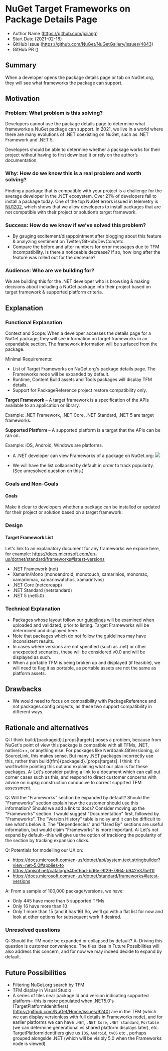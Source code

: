 # NuGet Target Frameworks on Package Details Page

- Author Name (https://github.com/jcjiang)
- Start Date (2021-02-16)
- GitHub Issue (https://github.com/NuGet/NuGetGallery/issues/4843)
- GitHub PR ()

## Summary

When a developer opens the package details page or tab on NuGet.org, they will see what frameworks the package can support. 

## Motivation

### Problem: What problem is this solving? 

Developers cannot use the package details page to determine what frameworks a NuGet package can support. In 2021, we live in a world where there are many evolutions of .NET coexisting on NuGet, such as .NET Framework and .NET 5.

Developers should be able to determine whether a package works for their project without having to first download it or rely on the author’s documentation. 

### Why: How do we know this is a real problem and worth solving? 

Finding a package that is compatible with your project is a challenge for the average developer in the .NET ecosystem. Over 21% of developers fail to install a package today. One of the top NuGet errors issued in telemetry is [NU1202](https://docs.microsoft.com/en-us/nuget/reference/errors-and-warnings/nu1202), which shows that we allow developers to install packages that are not compatible with their project or solution’s target framework. 

### Success: How do we know if we’ve solved this problem? 

- By gauging excitement/disappointment after blogging about this feature & analyzing sentiment on Twitter/GitHub/DevCom/etc.
- Compare the before and after numbers for error messages due to TFM incompatibility. Is there a noticeable decrease? If so, how long after the feature was rolled out for the decrease?

### Audience: Who are we building for? 

We are building this for the .NET developer who is browsing & making decisions about including a NuGet package into their project based on target framework & supported platform criteria. 

## Explanation

### Functional Explanation

Context and Scope: When a developer accesses the details page for a NuGet package, they will see information on target frameworks in an expandable section. The framework information will be surfaced from the package.

Minimal Requirements:
- List of Target Frameworks on NuGet.org's package details page. The Frameworks node will be expanded by default.
- Runtime, Content Build assets and Tools packages will display TFM details.
- Support for PackageReference project restore compatibility only.

**Target Framework** – A target framework is a specification of the APIs available to an application or library. 

Example: .NET Framework, .NET Core, .NET Standard, .NET 5 are target frameworks. 

**Supported Platform** – A supported platform is a target that the APIs can be ran on. 

Example: iOS, Android, Windows are platforms. 

- A .NET developer can view Frameworks of a package on NuGet.org: 
![](../../meta/resources/NuGet.orgTFMs/PackageDetailsWithTFMs.png)

- We will have the list collapsed by default in order to track popularity. (See unresolved question on this.)

### Goals and Non-Goals 

#### Goals 

Make it clear to developers whether a package can be installed or updated for their project or solution based on a target framework. 


### Design 

#### Target Framework List 

Let's link to an explanatory document for any frameworks we expose here, for example: https://docs.microsoft.com/en-us/dotnet/standard/frameworks#latest-versions
- .NET Framework (net) 
- Xamarin/Mono (monoandroid, monotouch, xamarinios, monomac, xamarinmac, xamarinwatchos, xamarintvos) 
- .NET Core (netcoreapp) 
- .NET Standard (netstandard) 
- .NET 5 (net5.0) 

### Technical Explanation
- Packages whose layout follow our [guidelines](https://docs.microsoft.com/en-us/nuget/create-packages/supporting-multiple-target-frameworks) will be examined when uploaded and validated, prior to listing. Target Frameworks will be determined and displayed here.
- Note that packages which do not follow the guidelines may have inconsistent results.
- In cases where versions are not specified (such as .net) or other unexpected scenarios, these will be considered v0.0 and will be displayed as such. 
- When a portable TFM is being broken up and displayed (if feasible), we will need to flag it as portable, as portable assets are not the same as platform assets.

## Drawbacks
- We would need to focus on compatibility with PackageReference and not packages.config projects, as these two support compatibility in different ways.

## Rationale and alternatives
Q: I think build/{packageid}.[props|targets] poses a problem, because from NuGet's point of view this package is compatible with all TFMs, .NET, native/c++, or anything else. For packages like Nerdbank.GitVersioning, or SourceLink, this makes sense. But many .NET packages incorrectly use this, rather than build\{tfm}\{packageid}.[props|targets]. I think it's worthwhile pointing this out and explaining what our plan is for these packages.
A: Let's consider putting a link to a document which can call out corner cases such as this, and respond to direct customer concerns with advice on nupkg construction conducive to correct supprted TFM assessment.

Q: Will the "Frameworks" section be expanded by default? Should the "Frameworks" section explain how the customer should use this information? Should we add a link to docs? Consider moving up the "Frameworks" section. I would suggest "Documentation" first, followed by "Frameworks". The "Version History" table is noisy and it can be difficult to see what's below it. The "Dependencies" and "Used By" sections are useful information, but would claim "Frameworks" is more important.
A: Let's not expand by default--this will give us the option of trackiong the popularity of the section by tracking expansion clicks.

Q: Potentials for modelling our UX on:
 - https://docs.microsoft.com/en-us/dotnet/api/system.text.stringbuilder?view=net-5.0#applies-to
 - https://apisof.net/catalog/e40ef6ad-bd6e-9f29-7864-b942e37be11f
 - https://docs.microsoft.com/en-us/dotnet/standard/frameworks#latest-versions

A: From a sample of 100,000 package/versions, we have:
 - Only 445 have more than 5 supported TFMs
 - Only 16 have more than 10
 - Only 1 more than 15 (and it has 16)
 So, we'll go with a flat list for now and look at other options for subsequent work if desired.

### Unresolved questions

Q: Should the TM node be expanded or collapsed by default?
A: Driving this question is customer convenience. The tiles idea in Future Possibilities will also address this concern, and for now we may indeed decide to expand by default.

## Future Possibilities

- Filtering NuGet.org search by TFM
- TFM display in Visual Studio
- A series of tiles near package Id and version indicating supported platform--this is more populated when .NET5.0's (TargetPlatformIdenitifiers)[https://github.com/NuGet/Home/issues/9240] are in the TFM (which we can display versionless with full details in Frameworks node), and for earlier platforms we can have `.NET`, `.NET Core`, `.NET standard`, `Portable` (we can determine generational vs shared platform displays later), etc. TargetPlatformIdentifiers give us `iOS`, `Android`, `tvOS` etc., perhaps grouped alongside .NET (which will be visibly 5.0 when the Frameworks node is viewed).

